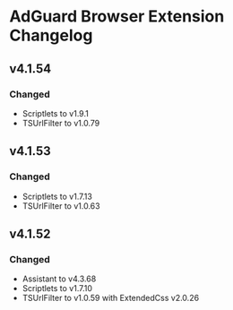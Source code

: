 # AdGuard Browser Extension Changelog

## v4.1.54

### Changed

* Scriptlets to v1.9.1
* TSUrlFilter to v1.0.79

## v4.1.53

### Changed

* Scriptlets to v1.7.13
* TSUrlFilter to v1.0.63


## v4.1.52

### Changed

* Assistant to v4.3.68
* Scriptlets to v1.7.10
* TSUrlFilter to v1.0.59 with ExtendedCss v2.0.26
